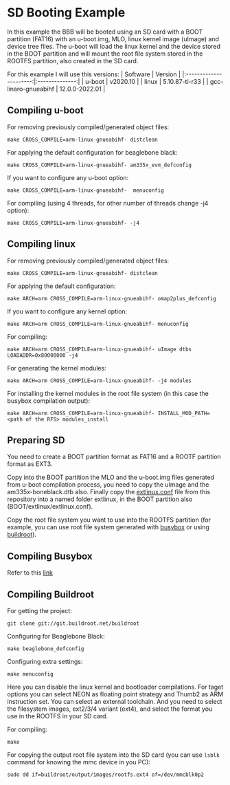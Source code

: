 # SD Booting Example

In this example the BBB will be booted using an SD card with a BOOT partition (FAT16) with an u-boot.img, MLO, linux kernel image (uImage) and device tree files. The u-boot will load the linux kernel and the device stored in the BOOT partition and will mount the root file system stored in the ROOTFS partition, also created in the SD card.

For this example I will use this versions:
| Software               | Version        |
|:----------------------:|:--------------:|
| u-boot                 | v2020.10       |
| linux                  | 5.10.87-ti-r33 |
| gcc-linaro-gnueabihf   | 12.0.0-2022.01 |

## Compiling u-boot

For removing previously compiled/generated object files:
```console
make CROSS_COMPILE=arm-linux-gnueabihf- distclean
```
For applying the default configuration for beaglebone black:
```console
make CROSS_COMPILE=arm-linux-gnueabihf- am335x_evm_defconfig
```
If you want to configure any u-boot option:
```console
make CROSS_COMPILE=arm-linux-gnueabihf-  menuconfig
```
For compiling (using 4 threads, for other number of threads change -j4 option):
```console
make CROSS_COMPILE=arm-linux-gnueabihf- -j4
```

## Compiling linux

For removing previously compiled/generated object files:
```console
make CROSS_COMPILE=arm-linux-gnueabihf- distclean
```
For applying the default configuration:
```console
make ARCH=arm CROSS_COMPILE=arm-linux-gnueabihf- omap2plus_defconfig
```
If you want to configure any kernel option:
```console
make ARCH=arm CROSS_COMPILE=arm-linux-gnueabihf- menuconfig
```
For compiling:
```console
make ARCH=arm CROSS_COMPILE=arm-linux-gnueabihf- uImage dtbs LOADADDR=0x80008000 -j4
```
For generating the kernel modules:
```console
make ARCH=arm CROSS_COMPILE=arm-linux-gnueabihf- -j4 modules
```
For installing the kernel modules in the root file system (in this case the busybox compilation output):
```console
make ARCH=arm CROSS_COMPILE=arm-linux-gnueabihf- INSTALL_MOD_PATH=<path of the RFS> modules_install
```
## Preparing SD

You need to create a BOOT partition format as FAT16 and a ROOTF partition format as EXT3.

Copy into the BOOT partition the MLO and the u-boot.img files generated from u-boot compilation process, you need to copy the uImage and the am335x-boneblack.dtb also. Finally copy the [extlinux.conf](extlinux/extlinux.conf) file from this repository into a named folder extlinux, in the BOOT partition also (BOOT/extlinux/extlinux.conf).

Copy the root file system you want to use into the ROOTFS partition (for example, you can use root file system generated with [busybox](https://github.com/mirror/busybox) or using [buildroot](https://github.com/buildroot/buildroot)).

## Compiling Busybox

Refer to this [link](https://github.com/maherme/beaglebone-black-examples/tree/master/busybox#compiling-busybox)

## Compiling Buildroot

For getting the project:
```console
git clone git://git.buildroot.net/buildroot
```

Configuring for Beaglebone Black:
```console
make beaglebone_defconfig
```

Configuring extra settings:
```cosole
make menuconfig
```
Here you can disable the linux kernel and bootloader compilations. For taget options you can select NEON as floating point strategy and Thumb2 as ARM instruction set. You can select an external toolchain. And you need to select the filesystem images, ext2/3/4 variant (ext4), and select the format you use in the ROOTFS in your SD card.

For compiling:
```console
make
```

For copying the output root file system into the SD card (you can use ```lsblk``` command for knowing the mmc device in you PC):
```console
sudo dd if=buildroot/output/images/rootfs.ext4 of=/dev/mmcblk0p2
```
